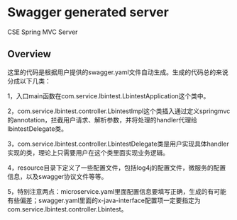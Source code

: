 # Swagger generated server

CSE Spring MVC Server


## Overview
这里的代码是根据用户提供的swagger.yaml文件自动生成。生成的代码总的来说分成以下几类：

1，入口main函数在com.service.lbintest.LbintestApplication这个类中。

2，com.service.lbintest.controller.LbintestImpl这个类插入通过定义springmvc的annotation，拦截用户请求、解析参数，并将处理的handler代理给lbintestDelegate类。

3，com.service.lbintest.controller.LbintestDelegate类是用户实现具体handler实现的类，理论上只需要用户在这个类里面实现业务逻辑。


4，resource目录下定义了一些配置文件，包括log4j的配置文件，微服务的配置信息，以及swagger协议文件等等。

5，特别注意两点：microservice.yaml里面配置信息要填写正确，生成的有可能有些偏差；swagger.yaml里面的x-java-interface配置项一定要指定为com.service.lbintest.controller.Lbintest。
